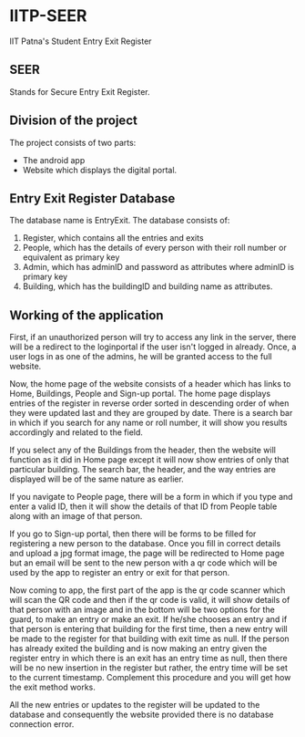 # IITP-SEER
IIT Patna's Student Entry Exit Register


## SEER 

  Stands for Secure Entry Exit Register. 

## Division of the project

The project consists of two parts: 
  * The android app 
  * Website which displays the digital portal.

## Entry Exit Register Database
The database name is EntryExit. The database consists of: 
  1. Register, which contains all the entries and exits 
  2. People, which has the details of every person with their roll number or equivalent as primary key 
  3. Admin, which has adminID and password as attributes where adminID is primary key 
  4. Building, which has the buildingID and building name as attributes.

## Working of the application

First, if an unauthorized person will try to access any link in the server, there will be a redirect to the loginportal
if the user isn't logged in already. Once, a user logs in as one of the admins, he will be granted access to the full website. 

Now, the home page of the website consists of a header which has links to Home, Buildings, People and Sign-up portal. 
The home page displays entries of the register in reverse order sorted in descending order of when they were updated 
last and they are grouped by date. There is a search bar in which if you search for any name or roll number, it will
show you results accordingly and related to the field.

If you select any of the Buildings from the header, then the website will function as it did in Home page except it 
will now show entries of only that particular building. The search bar, the header, and the way entries are displayed 
will be of the same nature as earlier.

If you navigate to People page, there will be a form in which if you type and enter a valid ID, then it will show the
details of that ID from People table along with an image of that person. 

If you go to Sign-up portal, then there will be forms to be filled for registering a new person to the database.
Once you fill in correct details and upload a jpg format image, the page will be redirected to Home page but an 
email will be sent to the new person with a qr code which will be used by the app to register an entry or exit for
that person. 

Now coming to app, the first part of the app is the qr code scanner which will scan the QR code and then if the qr code
is valid, it will show details of that person with an image and in the bottom will be two options for the guard, to make
an entry or make an exit. If he/she chooses an entry and if that person is entering that building for the first time,
then a new entry will be made to the register for that building with exit time as null. If the person has already exited
the building and is now making an entry given the register entry in which there is an exit has an entry time as null, then
there will be no new insertion in the register but rather, the entry time will be set to the current timestamp. 
Complement this procedure and you will get how the exit method works.

All the new entries or updates to the register will be updated to the database and consequently the website 
provided there is no database connection error.

